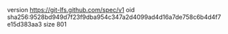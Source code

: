 version https://git-lfs.github.com/spec/v1
oid sha256:9528bd949d7f23f9dba954c347a2d4099ad4d16a7de758c6b4d4f7e15d383aa3
size 801
